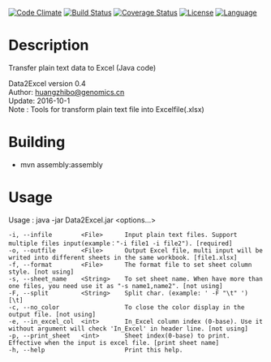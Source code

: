 [![Code Climate](https://codeclimate.com/github/huangzhibo/Data2Excel/badges/gpa.svg)](https://codeclimate.com/github/huangzhibo/Data2Excel)
[![Build Status](https://travis-ci.org/huangzhibo/Data2Excel.svg?branch=master)](https://travis-ci.org/huangzhibo/Data2Excel)
[![Coverage Status](https://coveralls.io/repos/github/huangzhibo/Data2Excel/badge.svg?branch=master)](https://coveralls.io/github/huangzhibo/Data2Excel?branch=master)
[![License](http://img.shields.io/badge/license-MIT-blue.svg)](https://github.com/huangzhibo/Data2Excel)
[![Language](http://img.shields.io/badge/language-java-brightgreen.svg)](https://www.java.com/)
# Description
Transfer plain text data to Excel (Java code)  

Data2Excel version 0.4  
Author: huangzhibo@genomics.cn  
Update: 2016-10-1  
Note  : Tools for transform plain text file into Excelfile(.xlsx)

# Building
- mvn assembly:assembly

# Usage
Usage : java -jar Data2Excel.jar \<options...\>  

	-i, --infile      	<File>  	Input plain text files. Support multiple files input(example："-i file1 -i file2"). [required]
	-o, --outfile     	<File>  	Output Excel file, multi input will be writed into different sheets in the same workbook. [file1.xlsx]
	-f, --format      	<File>  	The format file to set sheet column style. [not using]
	-s, --sheet_name  	<String>	To set sheet name. When have more than one files, you need use it as "-s name1,name2". [not using]
	-F, --split       	<String>	Split char. (example: ' -F "\t" ') [\t]
	-c, --no_color    	        	To close the color display in the output file. [not using]
	-e, --in_excel_col	<int>   	In_Excel column index (0-base). Use it without argument will check 'In_Excel' in header line. [not using]
	-p, --print_sheet 	<int>   	Sheet index(0-base) to print. Effective when the input is excel file. [print sheet name]
	-h, --help        	        	Print this help.
